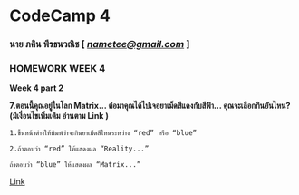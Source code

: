 # CodeCamp 4

### นาย ภคิน พีรธนวณิช  [ *nametee@gmail.com* ]
### HOMEWORK WEEK 4

**Week 4 part 2** 

**7.ตอนนี้คุณอยู่ในโลก Matrix… ต่อมาคุณได้ไปเจอยาเม็ดสีแดงกับสีฟ้า… คุณจะเลือกกินอันไหน? (มีเงื่อนไขเพิ่มเติม อ่านตาม Link )**

	1.ขึ้นหน้าต่างให้พิมพ์ว่าจะกินยาเม็ดสีไหนระหว่าง “red” หรือ “blue”

	2.ถ้าตอบว่า “red” ให้แสดงผล “Reality...”

	ถ้าตอบว่า “blue” ให้แสดงผล “Matrix...” 
[Link ](https://docs.google.com/presentation/d/1BeUOAMK6JXIS7EGssoFaD43qTD87tA3BlAfJfPmSR5A/edit#slide=id.g6b2204c28f_0_30) 